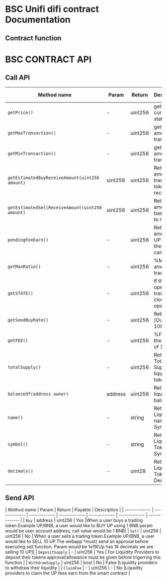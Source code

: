 # BSC Unifi difi contract Documentation

## Contract function

<H1> BSC CONTRACT API </H1>

<H2> Call API </H2> 

| Method name | Param | Return | Description | Trade related |
| ------------- | ------------- | ------------- | ------------- | ------------- |
| `getPrice() ` | - | uint256 | get the curent pool state | Yes |
| `getMaxTransaction() ` | - | uint256 | get max amount per transaction | Yes |
| `getMinTransaction() ` | - | uint256 | get min amount per transaction | Yes |
| `getEstimatedBuyReceiveAmount(uint256 amount)` | uint256 | uint256 | Returns the amount of trading token to receive | Yes |
| `getEstimatedSellReceiveAmount(uint256 amount)` | uint256 | uint256 | Returns the amount of base token to receive | Yes |
| `pendingFeeEarn()` | - | uint256 | Return amount of UP token the user can claim | No |
| `getMaxRatio()` | - | uint256 | %Max amount per trade | Yes |
| `getSTATE()` | - | uint256 | If the pair is open for trading:[0 - close , 1 - open] | Yes |
| `getSeedBuyRate()` | - | uint256 | Rebates %[Out of 100000] | Yes |
| `getFEE()` | - | uint256 | %FEE for the pair[Out of 100000] | Yes |
| `totalSupply()` | - | uint256 | Return Total Supply of liquidity token | No |
| `balanceOf(address owner)` | address | uint256 | Return user liquidity balance | No |
| `name()` | - | string | Return Liquidity name Symbol | No |
| `symbol()` | - | string | Return Liquidity Token Symbol | No |
| `decimals()` | - | uint28 | Return Liquidity Token Decimals | No |


<H2> Send API </H2> 

| Method name | Param | Return | Payable | Description  | 
| ------------- | ------------- | ------------- | ------------- | ------------- | ------------- | ------------- |
| `Buy` | address | uint256 | Yes  |When a user  buys a trading token.Example UP/BNB, a user would like to BUY UP using 1 BNB param would be user account address, call value would be 1 BNB|
| `Sell` | uint256 | uint256 | No | When a user sells a trading token.Example UP/BNB, a user would like to SELL 10 UP.The webapp *must( send an approval before executing sell function. Param would be 1e19[Up has 18 decimals we are selling 10 UP]| 
| `DepositSupply` | - | uint256 | Yes | For Liquidity Providers to deposit their tokens approval/allowance must be given before trigerring this function | 
| `WithdrawSupply` | uint256 | bool | No |   False |Liquidity providers to withdraw their liquidity | 
| `ClaimFee` | - | uint256 | - | No  |Liquidity providers to claim the UP fees earn from the smart contract |


